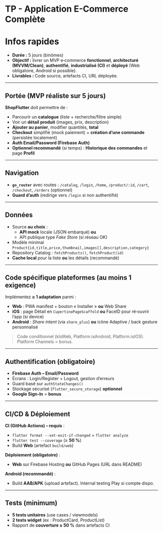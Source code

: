 # TP - Application E-Commerce Complète

# Infos rapides

- **Durée :** 5 jours (binômes)
- **Objectif :** livrer un MVP e‑commerce **fonctionnel**, **architecturé (MVVM/Clean)**, **authentifié**, **industrialisé (CI)** et **déployé** (Web obligatoire, Android si possible).
- **Livrables :** Code source, artefacts CI, URL déployée.

---

## Portée (MVP réaliste sur 5 jours)

**ShopFlutter** doit permettre de :

- Parcourir un **catalogue** (liste + recherche/filtre simple)
- Voir un **détail produit** (images, prix, description)
- **Ajouter au panier**, modifier quantités, **total**
- **Checkout** simplifié (mock paiement) + **création d’une commande** (persistée localement)
- **Auth Email/Password (Firebase Auth)**
- **Optionnel recommandé** (si temps) : **Historique des commandes** et page **Profil**

---

## Navigation

- **`go_router`** avec routes : `/catalog`, `/login`, `/home`, `/product/:id`, `/cart`, `/checkout`, `/orders` (optionnel)
- **Guard d’auth** (redirige vers `/login` si non authentifié)

---

## Données

- Source **au choix** :
  - **API mock** locale (JSON embarqué) **ou**
  - API publique type _Fake Store_ (si réseau OK)
- Modèle minimal `Product{id,title,price,thumbnail,images[],description,category}`
- Repository Catalog : `fetchProducts()`, `fetchProduct(id)`
- **Cache local** pour la liste **ou** les détails (recommandé)

---

## Code spécifique plateformes (au moins 1 exigence)

Implémentez **≥ 1 adaptation** parmi :

- **Web** : PWA manifest + bouton « Installer » **ou** Web Share
- **iOS** : page Détail en `CupertinoPageScaffold` **ou** FaceID pour ré‑ouvrir l’app (si device)
- **Android** : _Share intent_ (via `share_plus`) **ou** icône Adaptive / back gesture personnalisé

> Code conditionnel (kIsWeb, Platform.isAndroid, Platform.isIOS). Platform Channels = bonus.

---

## Authentification (obligatoire)

- **Firebase Auth – Email/Password**
- Écrans : Login/Register + Logout, gestion d’erreurs
- Guard basé sur `authStateChanges()`
- Stockage sécurisé (`flutter_secure_storage`) **optionnel**
- **Google Sign‑In** = **bonus**

---

## CI/CD & Déploiement

**CI (GitHub Actions) – requis** :

- `flutter format --set-exit-if-changed` + `flutter analyze`
- `flutter test --coverage` (≥ **50 %**)
- Build **Web** (artefact `build/web`)

**Déploiement (obligatoire)** :

- **Web** sur Firebase Hosting **ou** GitHub Pages (URL dans README)

**Android (recommandé)** :

- Build **AAB/APK** (upload artefact). Internal testing Play si compte dispo.

---

## Tests (minimum)

- **5 tests unitaires** (use cases / viewmodels)
- **2 tests widget** (ex : ProductCard, ProductList)
- Rapport de **couverture ≥ 50 %** dans artefacts CI
